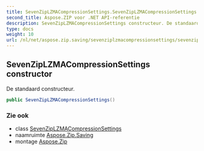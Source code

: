 ```yaml
---
title: SevenZipLZMACompressionSettings.SevenZipLZMACompressionSettings
second_title: Aspose.ZIP voor .NET API-referentie
description: SevenZipLZMACompressionSettings constructeur. De standaard constructeur.
type: docs
weight: 10
url: /nl/net/aspose.zip.saving/sevenziplzmacompressionsettings/sevenziplzmacompressionsettings/
---
```

## SevenZipLZMACompressionSettings constructor

De standaard constructeur.

```csharp
public SevenZipLZMACompressionSettings()
```

### Zie ook

* class [SevenZipLZMACompressionSettings](../)
* naamruimte [Aspose.Zip.Saving](../../sevenziplzmacompressionsettings/)
* montage [Aspose.Zip](../../../)


